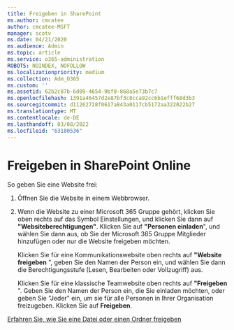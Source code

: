 ```yaml
---
title: Freigeben in SharePoint
ms.author: cmcatee
author: cmcatee-MSFT
manager: scotv
ms.date: 04/21/2020
ms.audience: Admin
ms.topic: article
ms.service: o365-administration
ROBOTS: NOINDEX, NOFOLLOW
ms.localizationpriority: medium
ms.collection: Adm_O365
ms.custom: ''
ms.assetid: 62b2c87b-6d09-4654-9bf0-868a5e73b7c7
ms.openlocfilehash: 1391a46457d2e87bf3c8cca92cc6b1efff68d3b3
ms.sourcegitcommit: d11262728f0617a843a0117cb5172aa322022b27
ms.translationtype: MT
ms.contentlocale: de-DE
ms.lasthandoff: 03/08/2022
ms.locfileid: "63180536"
---
```

# <a name="how-to-share-in-sharepoint-online"></a>Freigeben in SharePoint Online

So geben Sie eine Website frei:
  
1. Öffnen Sie die Website in einem Webbrowser.
    
2. Wenn die Website zu einer Microsoft 365 Gruppe gehört, klicken Sie oben rechts auf das Symbol Einstellungen, und klicken Sie dann auf **"Websiteberechtigungen"**. Klicken Sie auf **"Personen einladen**", und wählen Sie dann aus, ob Sie der Microsoft 365 Gruppe Mitglieder hinzufügen oder nur die Website freigeben möchten. 
    
    Klicken Sie für eine Kommunikationswebsite oben rechts auf **"Website freigeben** ", geben Sie den Namen der Person ein, und wählen Sie dann die Berechtigungsstufe (Lesen, Bearbeiten oder Vollzugriff) aus. 
    
    Klicken Sie für eine klassische Teamwebsite oben rechts auf **"Freigeben** ". Geben Sie den Namen der Person ein, die Sie einladen möchten, oder geben Sie "Jeder" ein, um sie für alle Personen in Ihrer Organisation freizugeben. Klicken Sie auf **Freigeben**.
    
[Erfahren Sie, wie Sie eine Datei oder einen Ordner freigeben](https://go.microsoft.com/fwlink/?linkid=511430)
  

